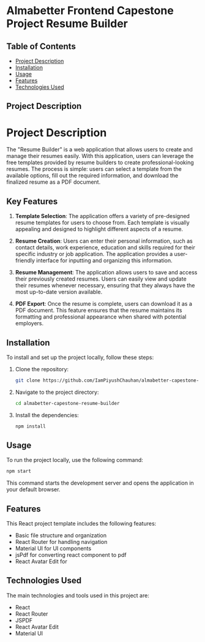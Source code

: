 # Almabetter Frontend Capestone Project Resume Builder

## Table of Contents

- [Project Description](#project-description)
- [Installation](#installation)
- [Usage](#usage)
- [Features](#features)
- [Technologies Used](#technologies-used)

## Project Description

# Project Description

The "Resume Builder" is a web application that allows users to create and manage their resumes easily. With this application, users can leverage the free templates provided by resume builders to create professional-looking resumes. The process is simple: users can select a template from the available options, fill out the required information, and download the finalized resume as a PDF document.

## Key Features

1. **Template Selection**: The application offers a variety of pre-designed resume templates for users to choose from. Each template is visually appealing and designed to highlight different aspects of a resume.

2. **Resume Creation**: Users can enter their personal information, such as contact details, work experience, education and skills required for their specific industry or job application. The application provides a user-friendly interface for inputting and organizing this information.

3. **Resume Management**: The application allows users to save and access their previously created resumes. Users can easily view and update their resumes whenever necessary, ensuring that they always have the most up-to-date version available.

4. **PDF Export**: Once the resume is complete, users can download it as a PDF document. This feature ensures that the resume maintains its formatting and professional appearance when shared with potential employers.

## Installation

To install and set up the project locally, follow these steps:

1. Clone the repository:
   ```bash
   git clone https://github.com/IamPiyushChauhan/almabetter-capestone-resume-builder
   ```

2. Navigate to the project directory:
   ```bash
   cd almabetter-capestone-resume-builder
   ```

3. Install the dependencies:
   ```bash
   npm install
   ```

## Usage

To run the project locally, use the following command:

```bash
npm start
```

This command starts the development server and opens the application in your default browser.

## Features

This React project template includes the following features:

- Basic file structure and organization
- React Router for handling navigation
- Material UI for UI components
- jsPdf for converting react component to pdf
- React Avatar Edit for 

## Technologies Used

The main technologies and tools used in this project are:

- React
- React Router
- JSPDF
- React Avatar Edit
- Material UI

